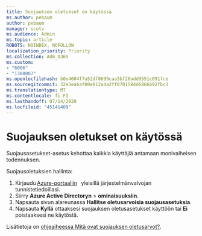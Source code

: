 ```yaml
---
title: Suojauksen oletukset on käytössä
ms.author: pebaum
author: pebaum
manager: scotv
ms.audience: Admin
ms.topic: article
ROBOTS: NOINDEX, NOFOLLOW
localization_priority: Priority
ms.collection: Adm_O365
ms.custom:
- "6006"
- "1300007"
ms.openlocfilehash: b0e4604f7a52df8699caa3bf20add9551c091fce
ms.sourcegitcommit: 32e3ea6af00e012a4a2ff0701584d6866b92fbc3
ms.translationtype: MT
ms.contentlocale: fi-FI
ms.lasthandoff: 07/14/2020
ms.locfileid: "45141409"
---
```

# <a name="security-defaults-is-enabled"></a>Suojauksen oletukset on käytössä

Suojausasetukset-asetus kehottaa kaikkia käyttäjiä antamaan monivaiheisen todennuksen.

Suojausoletuksien hallinta:

1. Kirjaudu [Azure-portaaliin](https://ms.portal.azure.com/)   yleisillä järjestelmänvalvojan tunnistetiedoillasi.
2. Siirry **Azure Active Directoryn**  >  **ominaisuuksiin**.
3. Napsauta sivun alareunassa **Hallitse oletusarvoisia suojausasetuksia**.
4. Napsauta **Kyllä** ottaaksesi suojauksen oletusasetukset käyttöön tai **Ei** poistaaksesi ne käytöstä.

Lisätietoja on [ohjeaiheessa Mitä ovat suojauksen oletusarvot?](https://docs.microsoft.com/azure/active-directory/fundamentals/concept-fundamentals-security-defaults).